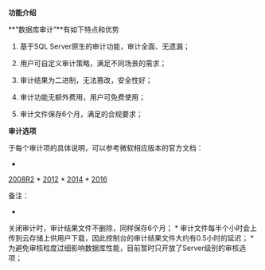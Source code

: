 **功能介绍**

**“数据库审计”**有如下特点和优势

1. 基于SQL Server原生的审计功能，审计全面、无遗漏；

2. 用户可自定义审计策略，满足不同场景的需求；

3. 审计结果为二进制，无法篡改，安全性好；

3. 审计功能无额外费用，用户可免费使用；

4. 审计文件保存6个月，满足的合规要求；

**审计选项**

于每个审计项的具体说明，可以参考微软相应版本的官方文档：

* 
[2008R2](https://docs.microsoft.com/zh-cn/previous-versions/sql/sql-server-2008-r2/cc280663%28v%3dsql.105%29 "2008R2")
* 
[2012](https://docs.microsoft.com/zh-cn/previous-versions/sql/sql-server-2012/cc280663%28v%3dsql.110%29 "2012")
* 
[2014](https://technet.microsoft.com/zh-cn/library/cc280663(v=sql.120).aspx "2014")
* 
[2016](https://docs.microsoft.com/zh-cn/sql/relational-databases/security/auditing/sql-server-audit-action-groups-and-actions?view=sql-server-2016 "2016")

[](https://docs.microsoft.com/zh-cn/sql/relational-databases/security/auditing/sql-server-audit-action-groups-and-actions?view=sql-server-2016 "2016")

备注：

* 
关闭审计时，审计结果文件不删除，同样保存6个月；
* 
审计文件每半个小时会上传到云存储上供用户下载，因此控制台的审计结果文件大约有0.5小时的延迟；
* 
为避免审核粒度过细影响数据库性能，目前暂时只开放了Server级别的审核选项；

[](https://docs.microsoft.com/zh-cn/sql/relational-databases/security/auditing/sql-server-audit-action-groups-and-actions?view=sql-server-2016 "2016")